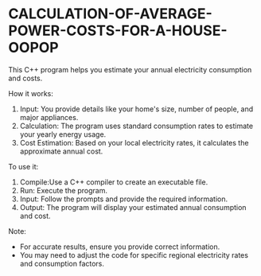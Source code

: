 # CALCULATION-OF-AVERAGE-POWER-COSTS-FOR-A-HOUSE-OOPOP

This C++ program helps you estimate your annual electricity consumption and costs. 

How it works:
1. Input: You provide details like your home's size, number of people, and major appliances.
2. Calculation: The program uses standard consumption rates to estimate your yearly energy usage.
3. Cost Estimation: Based on your local electricity rates, it calculates the approximate annual cost.

To use it:
1. Compile:Use a C++ compiler to create an executable file.
2. Run: Execute the program.
3. Input: Follow the prompts and provide the required information.
4. Output: The program will display your estimated annual consumption and cost.

Note:
* For accurate results, ensure you provide correct information.
* You may need to adjust the code for specific regional electricity rates and consumption factors. 
